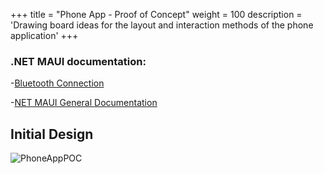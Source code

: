 +++
title = "Phone App - Proof of Concept"
weight = 100
description = 'Drawing board ideas for the layout and interaction methods of the phone application'
+++

### .NET MAUI documentation:
-[Bluetooth Connection](https://learn.microsoft.com/en-us/dotnet/maui/platform-integration/communication/networking?tabs=android)

-[NET MAUI General Documentation](https://dotnet.microsoft.com/en-us/learn/maui)

## Initial Design
![PhoneAppPOC](https://github.com/YCP-Rev-Metrix/Wiki/assets/98890475/01c9b814-a674-401b-bb28-fde271ce96dc)

